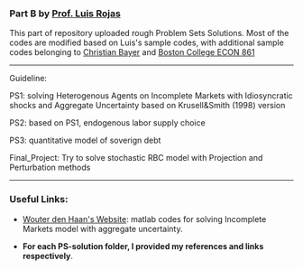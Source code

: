 ### Part B by [Prof. Luis Rojas](https://sites.google.com/site/luiserojasweb)

This part of repository uploaded rough Problem Sets Solutions. Most of the codes are modified based on Luis's sample codes, with additional sample codes belonging to [Christian Bayer](http://www.wiwi.uni-bonn.de/bayer/) and [Boston College ECON 861](https://www2.bc.edu/matteo-iacoviello/teach/0910/EC861.html)

---

Guideline:

PS1: solving Heterogenous Agents on Incomplete Markets with Idiosyncratic shocks and Aggregate Uncertainty based on Krusell&Smith (1998) version

PS2: based on PS1, endogenous labor supply choice

PS3: quantitative model of soverign debt 

Final_Project: Try to solve stochastic RBC model with Projection and Perturbation methods


---


### Useful Links:

- [Wouter den Haan's Website](http://www.wouterdenhaan.com/papers.htm): matlab codes for solving Incomplete Markets model with aggregate uncertainty.

- **For each PS-solution folder, I provided my references and links respectively**.
